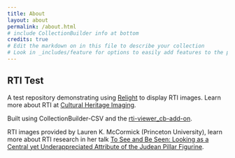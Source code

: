 ```yaml
---
title: About
layout: about
permalink: /about.html
# include CollectionBuilder info at bottom
credits: true
# Edit the markdown on in this file to describe your collection
# Look in _includes/feature for options to easily add features to the page
---
```


## RTI Test

A test repository demonstrating using [Relight](https://vcg.isti.cnr.it/relight/) to display RTI images.
Learn more about RTI at [Cultural Heritage Imaging](https://culturalheritageimaging.org/Technologies/RTI/).

Built using CollectionBuilder-CSV and the [rti-viewer_cb-add-on](https://github.com/CollectionBuilder/rti-viewer_cb-add-on).

RTI images provided by Lauren K. McCormick (Princeton University), learn more about RTI research in her talk [To See and Be Seen: Looking as a Central yet Underappreciated Attribute of the Judean Pillar Figurine](https://www.youtube.com/live/c2B9YoR-cfk?si=iKpsiHRXthfz70TY).
 